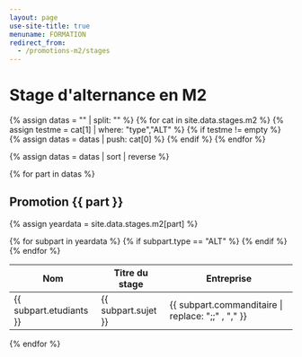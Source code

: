 ```yaml
---
layout: page
use-site-title: true
menuname: FORMATION
redirect_from:
  - /promotions-m2/stages
---
```


# Stage d'alternance en M2

{% assign datas = "" | split: "" %}
{% for cat in site.data.stages.m2 %}
   {% assign testme =  cat[1] | where: "type","ALT" %}
   {% if testme != empty %}
   {% assign datas = datas | push: cat[0] %}
   {% endif %}
{% endfor %}

{% assign datas = datas | sort | reverse %}


{% for part in datas  %}
## Promotion {{ part }}
  {% assign yeardata =  site.data.stages.m2[part] %}
<table class="table table-striped">
    <thead>
        <tr>
            <th class="col-md-3">Nom</th>
            <th class="col-md-6">Titre du stage</th>
            <th class="col-md-3">Entreprise</th>
        </tr>
    </thead>
    <tbody>
    {% for subpart in yeardata %}
    {% if subpart.type == "ALT" %}
        <tr>
        <td>{{ subpart.etudiants }}
        </td>
        <td>{{ subpart.sujet }}</td>
        <td>{{ subpart.commanditaire | replace: ";;" , "," }}</td>
        </tr>
      {% endif %}
      {% endfor  %}
    </tbody>
</table>

{% endfor %}
